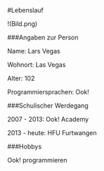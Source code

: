 #Lebenslauf

!(Bild.png)

###Angaben zur Person

Name: Lars Vegas

Wohnort: Las Vegas

Alter: 102

Programmiersprachen: Ook!


###Schulischer Werdegang

2007 - 2013:  Ook! Academy

2013 - heute: HFU Furtwangen


###Hobbys

Ook! programmieren
